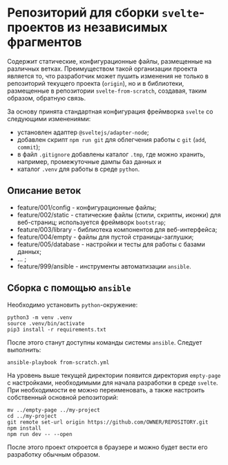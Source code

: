 # Репозиторий для сборки `svelte`-проектов из независимых фрагментов

Содержит статические, конфигурационные файлы, размещенные на различных ветках.
Преимуществом такой организации проекта является то, что разработчик может пушить изменения 
не только в репозиторий текущего проекта (`origin`),
но и в библиотеки, размещенные в репозитории `svelte-from-scratch`, создавая, таким образом, обратную связь.

За основу принята стандартная конфигурация фреймворка `svelte` со следующими изменениями:

* установлен адаптер `@sveltejs/adapter-node`; 
* добавлен скрипт `npm run git` для облегчения работы с `git` (`add`, `commit`); 
* в файл `.gitignore` добавлены каталог `.tmp`, где можно хранить, например, промежуточные дампы баз данных и 
* каталог `.venv` для работы в среде `python`.

## Описание веток

* feature/001/config   - конфигурационные файлы; 
* feature/002/static   - статические файлы (стили, скрипты, иконки) для веб-страниц; используется фреймворк `bootstrap`;
* feature/003/library  - библиотека компонентов для веб-интерфейса;
* feature/004/empty    - файлы для пустой страницы-заглушки;
* feature/005/database - настройки и тесты для работы с базами данных;
* … ;
* feature/999/ansible  - инструменты автоматизации `ansible`.

## Сборка с помощью `ansible`

Необходимо установить `python`-окружение:

```
python3 -m venv .venv
source .venv/bin/activate
pip3 install -r requirements.txt

```

После этого станут доступны команды системы `ansible`. Следует выполнить:

```
ansible-playbook from-scratch.yml

```

На уровень выше текущей директории появится директория `empty-page` с настройками, необходимыми для начала разработки в среде `svelte`. 
При необходимости ее можно переименовать, а также настроить собственный основной репозиторий:

```
mv ../empty-page ../my-project
cd ../my-project
git remote set-url origin https://github.com/OWNER/REPOSITORY.git
npm install
npm run dev -- --open

```

После этого проект откроется в браузере и можно будет вести его разработку обычным образом.

